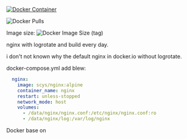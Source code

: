 [![Docker Container](https://github.com/SCys/nginx/actions/workflows/docker.yaml/badge.svg)](https://github.com/SCys/nginx/actions/workflows/docker.yaml)

![Docker Pulls](https://img.shields.io/docker/pulls/scys/nginx)

Image size:
![Docker Image Size (tag)](https://img.shields.io/docker/image-size/scys/nginx/latest)

nginx with logrotate and build every day.

i don't not known why the default nginx in docker.io without logrotate.

docker-compose.yml add blew:

```yaml
  nginx:
    image: scys/nginx:alpine
    container_name: nginx
    restart: unless-stopped
    network_mode: host
    volumes:
      - /data/nginx/nginx.conf:/etc/nginx/nginx.conf:ro
      - /data/nginx/log:/var/log/nginx
```

Docker base on 